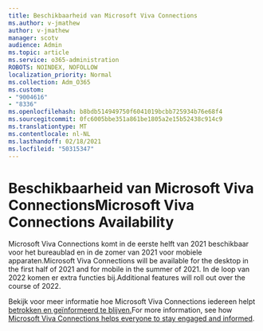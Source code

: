 ```yaml
---
title: Beschikbaarheid van Microsoft Viva Connections
ms.author: v-jmathew
author: v-jmathew
manager: scotv
audience: Admin
ms.topic: article
ms.service: o365-administration
ROBOTS: NOINDEX, NOFOLLOW
localization_priority: Normal
ms.collection: Adm_O365
ms.custom:
- "9004616"
- "8336"
ms.openlocfilehash: b8bdb514949750f6041019bcbb725934b76e68f4
ms.sourcegitcommit: 0fc6005bbe351a861be1805a2e15b52438c914c9
ms.translationtype: MT
ms.contentlocale: nl-NL
ms.lasthandoff: 02/18/2021
ms.locfileid: "50315347"
---
```

# <a name="microsoft-viva-connections-availability"></a><span data-ttu-id="92a8c-102">Beschikbaarheid van Microsoft Viva Connections</span><span class="sxs-lookup"><span data-stu-id="92a8c-102">Microsoft Viva Connections Availability</span></span>

<span data-ttu-id="92a8c-103">Microsoft Viva Connections komt in de eerste helft van 2021 beschikbaar voor het bureaublad en in de zomer van 2021 voor mobiele apparaten.</span><span class="sxs-lookup"><span data-stu-id="92a8c-103">Microsoft Viva Connections will be available for the desktop in the first half of 2021 and for mobile in the summer of 2021.</span></span> <span data-ttu-id="92a8c-104">In de loop van 2022 komen er extra functies bij.</span><span class="sxs-lookup"><span data-stu-id="92a8c-104">Additional features will roll out over the course of 2022.</span></span>

<span data-ttu-id="92a8c-105">Bekijk voor meer informatie hoe Microsoft Viva Connections iedereen helpt [betrokken en geïnformeerd te blijven.](https://techcommunity.microsoft.com/t5/microsoft-viva-blog/microsoft-viva-connections-helps-everyone-to-stay-engaged-and/ba-p/2107009)</span><span class="sxs-lookup"><span data-stu-id="92a8c-105">For more information, see how [Microsoft Viva Connections helps everyone to stay engaged and informed](https://techcommunity.microsoft.com/t5/microsoft-viva-blog/microsoft-viva-connections-helps-everyone-to-stay-engaged-and/ba-p/2107009).</span></span>
